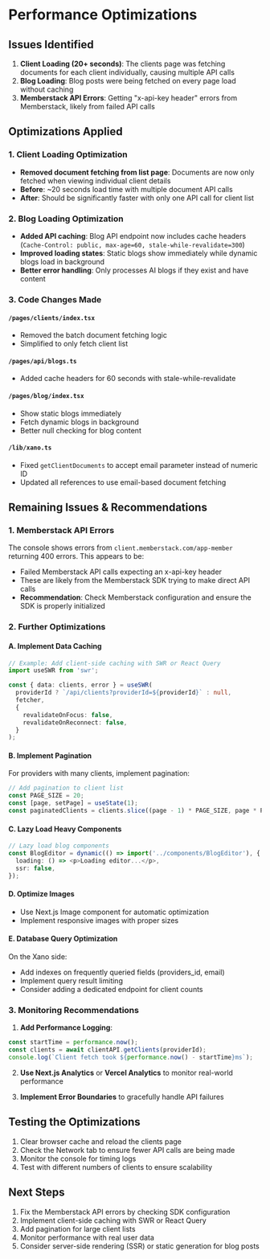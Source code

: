 # Performance Optimizations

## Issues Identified

1. **Client Loading (20+ seconds)**: The clients page was fetching documents for each client individually, causing multiple API calls
2. **Blog Loading**: Blog posts were being fetched on every page load without caching
3. **Memberstack API Errors**: Getting "x-api-key header" errors from Memberstack, likely from failed API calls

## Optimizations Applied

### 1. Client Loading Optimization
- **Removed document fetching from list page**: Documents are now only fetched when viewing individual client details
- **Before**: ~20 seconds load time with multiple document API calls
- **After**: Should be significantly faster with only one API call for client list

### 2. Blog Loading Optimization
- **Added API caching**: Blog API endpoint now includes cache headers (`Cache-Control: public, max-age=60, stale-while-revalidate=300`)
- **Improved loading states**: Static blogs show immediately while dynamic blogs load in background
- **Better error handling**: Only processes AI blogs if they exist and have content

### 3. Code Changes Made

#### `/pages/clients/index.tsx`
- Removed the batch document fetching logic
- Simplified to only fetch client list

#### `/pages/api/blogs.ts`
- Added cache headers for 60 seconds with stale-while-revalidate

#### `/pages/blog/index.tsx`
- Show static blogs immediately
- Fetch dynamic blogs in background
- Better null checking for blog content

#### `/lib/xano.ts`
- Fixed `getClientDocuments` to accept email parameter instead of numeric ID
- Updated all references to use email-based document fetching

## Remaining Issues & Recommendations

### 1. Memberstack API Errors
The console shows errors from `client.memberstack.com/app-member` returning 400 errors. This appears to be:
- Failed Memberstack API calls expecting an x-api-key header
- These are likely from the Memberstack SDK trying to make direct API calls
- **Recommendation**: Check Memberstack configuration and ensure the SDK is properly initialized

### 2. Further Optimizations

#### A. Implement Data Caching
```typescript
// Example: Add client-side caching with SWR or React Query
import useSWR from 'swr';

const { data: clients, error } = useSWR(
  providerId ? `/api/clients?providerId=${providerId}` : null,
  fetcher,
  {
    revalidateOnFocus: false,
    revalidateOnReconnect: false,
  }
);
```

#### B. Implement Pagination
For providers with many clients, implement pagination:
```typescript
// Add pagination to client list
const PAGE_SIZE = 20;
const [page, setPage] = useState(1);
const paginatedClients = clients.slice((page - 1) * PAGE_SIZE, page * PAGE_SIZE);
```

#### C. Lazy Load Heavy Components
```typescript
// Lazy load blog components
const BlogEditor = dynamic(() => import('../components/BlogEditor'), {
  loading: () => <p>Loading editor...</p>,
  ssr: false,
});
```

#### D. Optimize Images
- Use Next.js Image component for automatic optimization
- Implement responsive images with proper sizes

#### E. Database Query Optimization
On the Xano side:
- Add indexes on frequently queried fields (providers_id, email)
- Implement query result limiting
- Consider adding a dedicated endpoint for client counts

### 3. Monitoring Recommendations

1. **Add Performance Logging**:
```typescript
const startTime = performance.now();
const clients = await clientAPI.getClients(providerId);
console.log(`Client fetch took ${performance.now() - startTime}ms`);
```

2. **Use Next.js Analytics** or **Vercel Analytics** to monitor real-world performance

3. **Implement Error Boundaries** to gracefully handle API failures

## Testing the Optimizations

1. Clear browser cache and reload the clients page
2. Check the Network tab to ensure fewer API calls are being made
3. Monitor the console for timing logs
4. Test with different numbers of clients to ensure scalability

## Next Steps

1. Fix the Memberstack API errors by checking SDK configuration
2. Implement client-side caching with SWR or React Query
3. Add pagination for large client lists
4. Monitor performance with real user data
5. Consider server-side rendering (SSR) or static generation for blog posts
